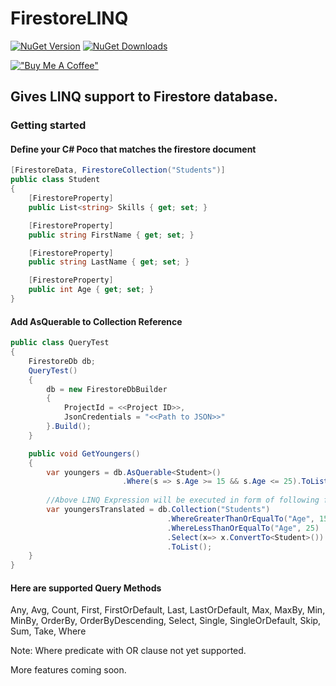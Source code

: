 # FirestoreLINQ
<a href="https://www.nuget.org/packages/FirestoreLINQ"><img alt="NuGet Version" src="https://img.shields.io/nuget/v/FirestoreLINQ"></a>
<a href="https://www.nuget.org/packages/FirestoreLINQ"><img alt="NuGet Downloads" src="https://img.shields.io/nuget/dt/FirestoreLINQ"></a>

[!["Buy Me A Coffee"](https://cdn.buymeacoffee.com/assets/img/home-page-v3/bmc-new-logo.png)](https://www.buymeacoffee.com/varunteja)

## Gives LINQ support to Firestore database.

### Getting started

#### Define your C# Poco that matches the firestore document

```csharp
[FirestoreData, FirestoreCollection("Students")]
public class Student
{
    [FirestoreProperty]
    public List<string> Skills { get; set; }

    [FirestoreProperty]
    public string FirstName { get; set; }

    [FirestoreProperty]
    public string LastName { get; set; }

    [FirestoreProperty]
    public int Age { get; set; }
}
````

#### Add AsQuerable to Collection Reference
```csharp
public class QueryTest
{
    FirestoreDb db;
    QueryTest()
    {
        db = new FirestoreDbBuilder
        {
            ProjectId = <<Project ID>>,
            JsonCredentials = "<<Path to JSON>>"
        }.Build();
    }

    public void GetYoungers()
    {
        var youngers = db.AsQuerable<Student>()
                         .Where(s => s.Age >= 15 && s.Age <= 25).ToList();
        
        //Above LINQ Expression will be executed in form of following firestore query
        var youngersTranslated = db.Collection("Students")
                                   .WhereGreaterThanOrEqualTo("Age", 15)
                                   .WhereLessThanOrEqualTo("Age", 25)
                                   .Select(x=> x.ConvertTo<Student>())
                                   .ToList();
    }
}
```

#### Here are supported Query Methods
Any, Avg, Count, First, FirstOrDefault, Last, LastOrDefault, Max, MaxBy, Min, MinBy, OrderBy, OrderByDescending, Select, Single, SingleOrDefault, Skip, Sum, Take, Where

Note: Where predicate with OR clause not yet supported.

More features coming soon.
